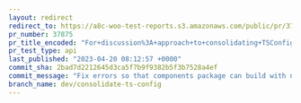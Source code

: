```yaml
---
layout: redirect
redirect_to: https://a8c-woo-test-reports.s3.amazonaws.com/public/pr/37875/api/index.html
pr_number: 37875
pr_title_encoded: "For+discussion%3A+approach+to+consolidating+TSConfig+across+all+monorepo+packages"
pr_test_type: api
last_published: "2023-04-20 08:12:57 +0000"
commit_sha: 2bad7d2212645d3ca5f7b9f9382b5f3b7528a4ef
commit_message: "Fix errors so that components package can build with newly generated …"
branch_name: dev/consolidate-ts-config
---
```


